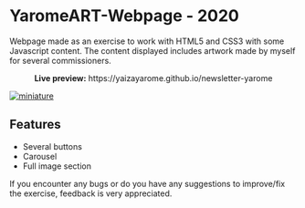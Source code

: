 # YaromeART-Webpage - 2020

Webpage made as an exercise to work with HTML5 and CSS3 with some Javascript content.
The content displayed includes artwork made by myself for several commissioners.

<div align="center">
 
  <p> <strong>Live preview:</strong> https://yaizayarome.github.io/newsletter-yarome</p>

</div>
<a href="https://yaizayarome.github.io/newsletter-yarome/" target="_blank" rel="noreferrer noopener">
<img src="blob:https://imgur.com/1b85a8f8-d453-4ba3-9de4-c726f9187cf2" alt="miniature"/>
</a>

## Features

- Several buttons
- Carousel
- Full image section

If you encounter any bugs or do you have any suggestions to improve/fix the exercise, feedback is very appreciated.
